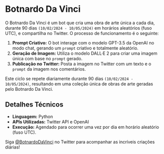 # Botnardo Da Vinci

O Botnardo Da Vinci é um bot que cria uma obra de arte única a cada dia, durante 90 dias `(10/02/2024 - 10/05/2024)` em horários aleatórios (fuso UTC), e compartilha no Twitter. O processo de funcionamento é o seguinte:

1. **Prompt Criativo:** O bot interage com o modelo GPT-3.5 da OpenAI no modo chat, gerando um `prompt` criativo e totalmente aleatório.
2. **Geração de Imagem:** Utiliza o modelo DALL·E 2 para criar uma imagem única com base no `prompt` gerado.
3. **Publicação no Twitter:** Posta a imagem no Twitter com um texto e o `prompt` da imagem nos comentários.

Este ciclo se repete diariamente durante 90 dias `(10/02/2024 - 10/05/2024)`, resultando em uma coleção única de obras de arte geradas pelo Botnardo Da Vinci.

## Detalhes Técnicos

- **Linguagem:** Python
- **APIs Utilizadas:** Twitter API e OpenAI
- **Execução:** Agendado para ocorrer uma vez por dia em horário aleatório (fuso UTC).

Siga [@BotnardoDaVinci](https://twitter.com/BotnardoDaVinci) no Twitter para acompanhar as incríveis criações diárias!
